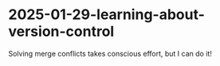 # 2025-01-29-learning-about-version-control

Solving merge conflicts takes conscious effort, but I can do it!